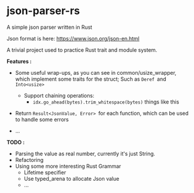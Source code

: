 # json-parser-rs
A simple json parser written in Rust

Json format is here: <a> https://www.json.org/json-en.html</a>

A trivial project used to practice Rust trait and module system.

**Features :**

+ Some useful wrap-ups, as you can see in common/usize_wrapper, which implement some traits for the struct; Such as `Deref `and` Into<usize>`

  + Support chaining operations:
    + `idx.go_ahead(bytes).trim_whitespace(bytes)` things like this

  

+ Return `Result<JsonValue, Error> `for each function, which can be used to handle some errors

+ ...

**TODO :**

+ Parsing the value as real number, currently it's just String.
+ Refactoring
+ Using some more interesting Rust Grammar
  + Lifetime specifier
  + Use typed_arena to allocate Json value
  + ...



